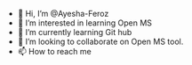 - 👋 Hi, I’m @Ayesha-Feroz
- 👀 I’m interested in learning Open MS
- 🌱 I’m currently learning Git hub
- 💞️ I’m looking to collaborate on Open MS tool.
- 📫 How to reach me 

<!---
Ayesha-Feroz/Ayesha-Feroz is a ✨ special ✨ repository because its `README.md` (this file) appears on your GitHub profile.
You can click the Preview link to take a look at your changes.
--->
